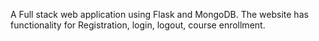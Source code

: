 A Full stack web application using Flask and MongoDB.
The website has functionality for Registration, login, logout, course enrollment.
